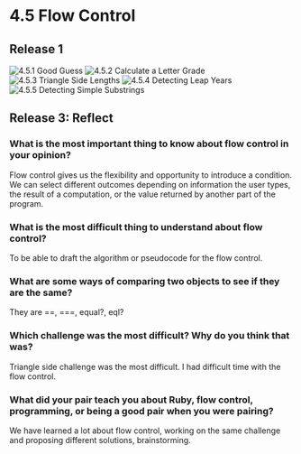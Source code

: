 # 4.5 Flow Control

## Release 1

![4.5.1 Good Guess](https://github.com/f-ocal/phase-0/blob/master/week-4/good-guess/my_solution.rb)
![4.5.2 Calculate a Letter Grade](https://github.com/f-ocal/phase-0/blob/master/week-4/calculate-grade/my_solution.rb)
![4.5.3 Triangle Side Lengths](https://github.com/f-ocal/phase-0/blob/master/week-4/triangle-side/my_solution.rb)
![4.5.4 Detecting Leap Years](https://github.com/f-ocal/phase-0/blob/master/week-4/leap-years/my_solution.rb)
![4.5.5 Detecting Simple Substrings](https://github.com/f-ocal/phase-0/blob/master/week-4/simple-substrings/my_solution.rb)

## Release 3: Reflect

### What is the most important thing to know about flow control in your opinion?

Flow control gives us the flexibility and opportunity to introduce a condition. We can select different outcomes depending on information the user types, the result of a computation, or the value returned by another part of the program.

### What is the most difficult thing to understand about flow control?

To be able to draft the algorithm or pseudocode for the flow control.

### What are some ways of comparing two objects to see if they are the same?

They are ==, ===, equal?, eql?

### Which challenge was the most difficult? Why do you think that was?

Triangle side challenge was the most difficult. I had difficult time with the flow control.

### What did your pair teach you about Ruby, flow control, programming, or being a good pair when you were pairing?

We have learned a lot about flow control, working on the same challenge and proposing different solutions, brainstorming.
